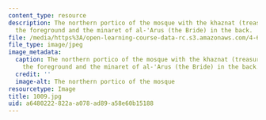 ```yaml
---
content_type: resource
description: The northern portico of the mosque with the khaznat (treasury) dome in
  the foreground and the minaret of al-'Arus (the Bride) in the back.
file: /media/https%3A/open-learning-course-data-rc.s3.amazonaws.com/4-614-religious-architecture-and-islamic-cultures-fall-2002/a6480222822aa078ad89a58e60b15188_1009.jpg
file_type: image/jpeg
image_metadata:
  caption: The northern portico of the mosque with the khaznat (treasury) dome in
    the foreground and the minaret of al-'Arus (the Bride) in the back.
  credit: ''
  image-alt: The northern portico of the mosque
resourcetype: Image
title: 1009.jpg
uid: a6480222-822a-a078-ad89-a58e60b15188
---
```

